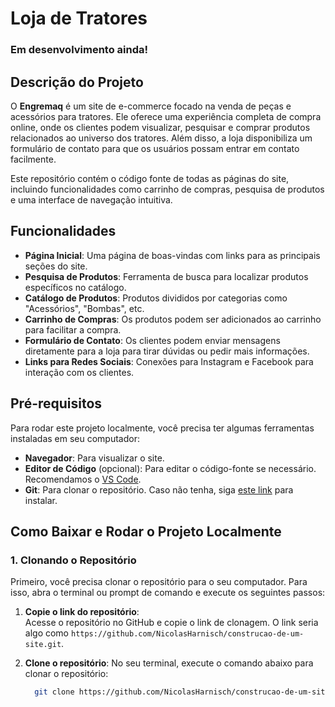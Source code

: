# Loja de Tratores
### Em desenvolvimento ainda!
## Descrição do Projeto
O **Engremaq** é um site de e-commerce focado na venda de peças e acessórios para tratores. Ele oferece uma experiência completa de compra online, onde os clientes podem visualizar, pesquisar e comprar produtos relacionados ao universo dos tratores. Além disso, a loja disponibiliza um formulário de contato para que os usuários possam entrar em contato facilmente.

Este repositório contém o código fonte de todas as páginas do site, incluindo funcionalidades como carrinho de compras, pesquisa de produtos e uma interface de navegação intuitiva.

## Funcionalidades
- **Página Inicial**: Uma página de boas-vindas com links para as principais seções do site.
- **Pesquisa de Produtos**: Ferramenta de busca para localizar produtos específicos no catálogo.
- **Catálogo de Produtos**: Produtos divididos por categorias como "Acessórios", "Bombas", etc.
- **Carrinho de Compras**: Os produtos podem ser adicionados ao carrinho para facilitar a compra.
- **Formulário de Contato**: Os clientes podem enviar mensagens diretamente para a loja para tirar dúvidas ou pedir mais informações.
- **Links para Redes Sociais**: Conexões para Instagram e Facebook para interação com os clientes.

## Pré-requisitos
Para rodar este projeto localmente, você precisa ter algumas ferramentas instaladas em seu computador:

- **Navegador**: Para visualizar o site.
- **Editor de Código** (opcional): Para editar o código-fonte se necessário. Recomendamos o [VS Code](https://code.visualstudio.com/).
- **Git**: Para clonar o repositório. Caso não tenha, siga [este link](https://git-scm.com/book/pt-br/v2/Primeiros-passos-Instalando-o-Git) para instalar.

## Como Baixar e Rodar o Projeto Localmente

### 1. Clonando o Repositório

Primeiro, você precisa clonar o repositório para o seu computador. Para isso, abra o terminal ou prompt de comando e execute os seguintes passos:

1. **Copie o link do repositório**:  
   Acesse o repositório no GitHub e copie o link de clonagem. O link seria algo como `https://github.com/NicolasHarnisch/construcao-de-um-site.git`.

2. **Clone o repositório**:
   No seu terminal, execute o comando abaixo para clonar o repositório:
   ```bash
     git clone https://github.com/NicolasHarnisch/construcao-de-um-site.git
